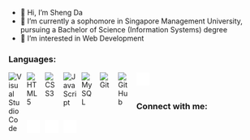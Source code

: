 - 👋 Hi, I’m Sheng Da
- 🌱 I’m currently a sophomore in Singapore Management University, pursuing a Bachelor of Science (Information Systems) degree
- 👀 I’m interested in Web Development

### Languages:
<img align="left" alt="Visual Studio Code" width="26px" src="https://cdn.jsdelivr.net/gh/devicons/devicon/icons/vscode/vscode-original.svg" style="padding-right:10px;" />
<img align="left" alt="HTML5" width="26px" src="https://cdn.jsdelivr.net/gh/devicons/devicon/icons/html5/html5-original.svg" style="padding-right:10px;" />
<img align="left" alt="CSS3" width="26px" src="https://cdn.jsdelivr.net/gh/devicons/devicon/icons/css3/css3-original.svg" style="padding-right:10px;" />
<img align="left" alt="JavaScript" width="26px" src="https://cdn.jsdelivr.net/gh/devicons/devicon/icons/javascript/javascript-original.svg" style="padding-right:10px;" />
<img align="left" alt="MySQL" width="26px" src="https://cdn.jsdelivr.net/gh/devicons/devicon/icons/mysql/mysql-original.svg" style="padding-right:10px;" />
<img align="left" alt="Git" width="26px" src="https://cdn.jsdelivr.net/gh/devicons/devicon/icons/git/git-original.svg" style="padding-right:10px;" />
<img align="left" alt="GitHub" width="26px" src="https://user-images.githubusercontent.com/3369400/139447912-e0f43f33-6d9f-45f8-be46-2df5bbc91289.png" style="padding-right:10px;" />
<img align="left" alt="Terminal" width="26px" src="./img/terminal-dark.svg" />
<br><br>

### Connect with me:
<a href='https://tan-sd.github.io' target='_blank'><img align="left" alt="Portfolio Website" width="26px" src="./img/globe-dark.svg" style="padding-right:10px;" /></a>
<a href='https://www.linkedin.com/in/shengdatan/' target='_blank'><img align="left" alt="Portfolio Website" width="26px" src="./img/linkedin-dark.svg" style="padding-right:10px;" /></a>
<a href='https://www.instagram.com/shengdaa/' target='_blank'><img align="left" alt="Portfolio Website" width="26px" src="./img/instagram-dark.svg" style="padding-right:10px;" /></a>

<!---
tan-sd/tan-sd is a ✨ special ✨ repository because its `README.md` (this file) appears on your GitHub profile.
You can click the Preview link to take a look at your changes.
--->
